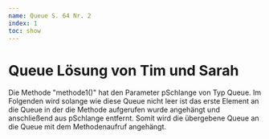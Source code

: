 ```yaml
---
name: Queue S. 64 Nr. 2
index: 1
toc: show
---
```


# Queue Lösung von Tim und Sarah

Die Methode "methode1()" hat den Parameter pSchlange von Typ Queue. Im Folgenden wird solange wie diese Queue nicht leer ist das erste Element an die Queue in der die Methode aufgerufen wurde angehängt und anschließend aus pSchlange entfernt. Somit wird die übergebene Queue an die Queue mit dem Methodenaufruf angehängt.
